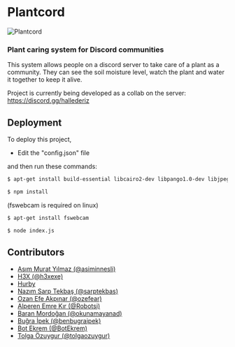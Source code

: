 # Plantcord

![Plantcord](https://raw.githubusercontent.com/tolgaozuygur/plantcord/main/plantcord.png)

### Plant caring system for Discord communities

This system allows people on a discord server to take care of a plant as a community.
They can see the soil moisture level, watch the plant and water it together to keep it alive.

Project is currently being developed as a collab on the server: https://discord.gg/hallederiz

## Deployment

To deploy this project,
- Edit the "config.json" file

and then run these commands:
``` bash
$ apt-get install build-essential libcairo2-dev libpango1.0-dev libjpeg-dev libgif-dev librsvg2-dev
```
``` bash
$ npm install
```
(fswebcam is required on linux)
``` bash
$ apt-get install fswebcam
```
``` bash
$ node index.js
```
## Contributors

- [Asım Murat Yılmaz (@asiminnesli)](https://github.com/asiminnesli)
- [H3X (@h3xexe)](https://github.com/h3xexe)
- [Hurby](https://dribbble.com/hurby24)
- [Nazım Sarp Tekbaş (@sarptekbas)](https://github.com/sarptekbas)
- [Ozan Efe Akpınar (@ozefear)](https://ozefear.me)
- [Alperen Emre Kır (@Robotsi)](https://github.com/Robotsi)
- [Baran Mordoğan (@okunamayanad)](https://github.com/okunamayanad)
- [Buğra İpek (@benbugraipek)](https://www.instagram.com/benbugraipek/)
- [Bot Ekrem (@BotEkrem)](https://github.com/BotEkrem)
- [Tolga Özuygur (@tolgaozuygur)](https://github.com/tolgaozuygur)
